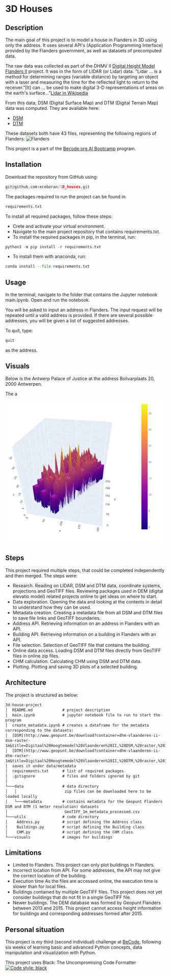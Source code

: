 # 3D Houses


## Description
The main goal of this project is to model a house in Flanders in 3D using only the address. It uses several API's (Application Programming Interface) 
provided by the Flanders 
government, as well as datasets of precomputed data.

The raw data was collected as part of the DHMV II [Digital Height Model Flanders II](https://overheid.vlaanderen.be/dhm-digitaal-hoogtemodel-vlaanderen-ii/) project. It was in the form of LIDAR (or Lidar) data. 
"Lidar ... is a method for determining ranges (variable distance) by targeting an object with a laser and measuring 
the time for the reflected light to return to the receiver."\[It\] can ... be used to make digital 3-D representations of areas 
on the earth's surface..."[Lidar in Wikipedia](https://en.wikipedia.org/wiki/Lidar/)

From this data, DSM (Digital Surface Map) and DTM (Digital Terrain Map) data was computed. They are available here:
- [DSM](http://www.geopunt.be/download?container=dhm-vlaanderen-ii-dsm-raster-1m&title=Digitaal%20Hoogtemodel%20Vlaanderen%20II,%20DSM,%20raster,%201m)
- [DTM](http://www.geopunt.be/download?container=dhm-vlaanderen-ii-dtm-raster-1m&title=Digitaal%20Hoogtemodel%20Vlaanderen%20II,%20DTM,%20raster,%201m)

These datasets both have 43 files, representing the following regions of Flanders:
![Flanders](https://overheid.vlaanderen.be/sites/default/files/media/Digitale%20overheid/DHM/Opdrachtzones%20DHM-Vlaanderen%20II_2.jpg)

This project is a part of the [Becode.org AI Bootcamp](https://becode.org/learn/ai-bootcamp/) program.


## Installation
Download the repository from GitHub using:
```python
git@github.com:eceboran/3D_houses.git
```

The packages required to run the project can be found in:
```python
requirements.txt
```
To install all required packages, follow these steps:
- Crete and activate your virtual environment. 
- Navigate to the main project repository that contains requirements.txt.
- To install the required packages in pip, in the terminal, run:
```python
python3 -m pip install -r requirements.txt
```
- To install them with anaconda, run:
```python
conda install --file requirements.txt 
```


## Usage
In the terminal, navigate to the folder that contains the Jupyter notebook main.ipynb. 
Open and run the notebook.

You will be asked to input an address in Flanders. The input request will be repeated until a valid address is provided.
If there are several possible addresses, you will be given a list of suggested addresses.

To quit, type:
```python
quit
```
as the address.


## Visuals
Below is the Antwerp Palace of Justice at the address Bolivarplaats 20, 2000 Antwerpen.

The a

![image name here](visuals/Antwerp_Palace_of_Justice.png)

## Steps

This project required multiple steps, that could be completed independently and then merged.
The steps were:

- Research. Reading on LIDAR, DSM and DTM data, coordinate systems, projections and GeoTIFF files.
Reviewing packages used in DEM (digital elevatio model) related projects online to get ideas on where to start.
- Data exploration. Opening the data and looking at the contents in detail to understand how they can be used. 
- Metadata creation. Creating a metadata file from all DSM and DTM files to save file links and GeoTIFF boundaries.
- Address API. Retrieving information on an address in Flanders with an API.
- Building API. Retrieving information on a building in Flanders with an API.
- File selection. Selection of GeoTIFF file that contains the building.
- Online data access. Loading DSM and DTM files directly from GeoTIFF files in online zip files.
- CHM calculation. Calculating CHM using DSM and DTM data.
- Plotting. Plotting and saving 3D plots of a selected building.
  
## Architecture
The project is structured as below:
```
3d-house-project
│  README.md             # project description
│  main.ipynb 			 # jupyter notebook file to run to start the program
│  create_metadata.ipynb # creates a dataframe for the metadata corresponding to the datasets:
│  [DSM](http://www.geopunt.be/download?container=dhm-vlaanderen-ii-dsm-raster-1m&title=Digitaal%20Hoogtemodel%20Vlaanderen%20II,%20DSM,%20raster,%201m)
│  [DTM](http://www.geopunt.be/download?container=dhm-vlaanderen-ii-dtm-raster-1m&title=Digitaal%20Hoogtemodel%20Vlaanderen%20II,%20DTM,%20raster,%201m)
│  saves it under data/metadata	 
│  requirements.txt      # list of required packages
│  .gitignore            # files and folders ignored by git
│
└───data                 # data directory
│   │					  zip files can be downloaded here to be loaded locally
│   └───metadata         # contains metadata for the Geopunt Flanders DSM and DTM (1 meter resolution) datasets
│                         GeoTIFF_1m_metadata_processed.csv
└───utils                # code directory
│    Address.py          # script defining the Address class
│    Buildings.py        # script defining the Building class
│    CHM.py  			 # script defining the CHM class
└───visuals              # images for buildings
```


## Limitations
- Limited to Flanders.
This project can only plot buildings in Flanders.
- Incorrect location from API.
For some addresses, the API may not give the correct location of the building.
- Execution time
As the files are accessed online, the execution time is slower than for local files.
- Buildings contained by multiple GeoTIFF files.
This project does not yet consider buildings that do not fit in a single GeoTIFF file.
- Newer buildings.
The DEM database was formed by Geopunt Flanders between 2013 and 2015.
This project cannot access height information for buildings and corresponding addresses formed after 2015. 


## Personal situation
This project is my third (second individual) challenge at [BeCode](https://becode.org/), 
following six weeks of learning basic and advanced Python concepts, data manipulation and visualization with Python.


This project uses Black: The Uncompromising Code Formatter
[![Code style: black](https://img.shields.io/badge/code%20style-black-000000.svg)](https://github.com/psf/black)